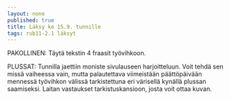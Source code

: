```yaml
---
layout: none
published: true
title: Läksy ke 15.9. tunnille
tags: rub11-2.1 läksyt
---
```

PAKOLLINEN:
Täytä tekstin 4 fraasit työvihkoon.

PLUSSAT:
Tunnilla jaettiin moniste sivulauseen harjoitteluun. Voit tehdä sen missä vaiheessa vain, mutta palautettava viimeistään päättöpäivään mennessä työvihkon välissä tarkistettuna eri värisellä kynällä plussan saamiseksi. Laitan vastaukset tarkistuskansioon, josta voit ottaa kuvan.
